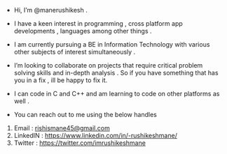 - Hi, I’m @manerushikesh .
- I have a keen interest in programming , cross platform app developments , languages among other things .
- I am currently pursuing a BE in Information Technology with various other subjects of interest simultaneously .  
- I’m looking to collaborate on projects that require critical problem solving skills and in-depth analysis . So if you have something that has you in a fix , ill be happy to fix it.
- I can code in C and C++ and am learning to code on other platforms as well .

- You can reach out to me using the below handles
1. Email     : rishismane45@gmail.com
2. LinkedIN  : https://www.linkedin.com/in/-rushikeshmane/
3. Twitter   : https://twitter.com/imrushikeshmane

